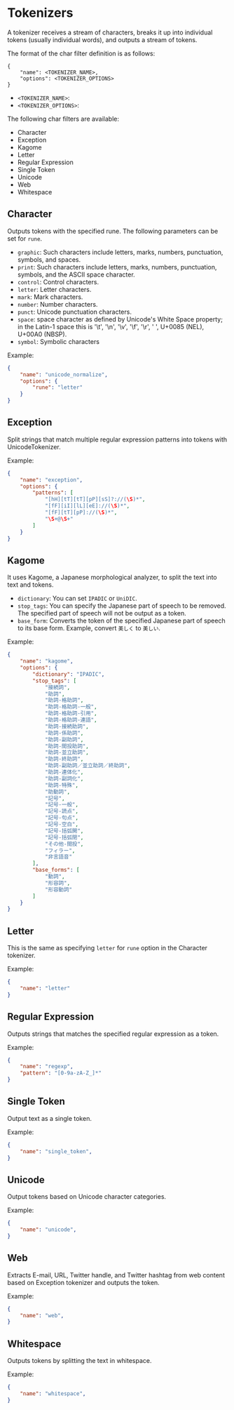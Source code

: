 # Tokenizers

A tokenizer receives a stream of characters, breaks it up into individual tokens (usually individual words), and outputs a stream of tokens.  

The format of the char filter definition is as follows:
```
{
    "name": <TOKENIZER_NAME>,
    "options": <TOKENIZER_OPTIONS>
}
```
- `<TOKENIZER_NAME>`: 
- `<TOKENIZER_OPTIONS>`: 

The following char filters are available:
- Character
- Exception
- Kagome
- Letter
- Regular Expression
- Single Token
- Unicode
- Web
- Whitespace


## Character

Outputs tokens with the specified rune. The following parameters can be set for `rune`.  
- `graphic`: Such characters include letters, marks, numbers, punctuation, symbols, and spaces.
- `print`: Such characters include letters, marks, numbers, punctuation, symbols, and the ASCII space character.
- `control`: Control characters.
- `letter`: Letter characters.
- `mark`: Mark characters.
- `number`: Number characters.
- `punct`: Unicode punctuation characters.
- `space`: space character as defined by Unicode's White Space property; in the Latin-1 space this is '\t', '\n', '\v', '\f', '\r', ' ', U+0085 (NEL), U+00A0 (NBSP).
- `symbol`: Symbolic characters

Example:
```json
{
    "name": "unicode_normalize",
    "options": {
        "rune": "letter"
    }    
}
```

## Exception

Split strings that match multiple regular expression patterns into tokens with UnicodeTokenizer.  

Example:
```json
{
    "name": "exception",
    "options": {
        "patterns": [
            "[hH][tT][tT][pP][sS]?://(\S)*",
            "[fF][iI][lL][eE]://(\S)*",
            "[fF][tT][pP]://(\S)*",
            "\S+@\S+"
        ]
    }    
}
```

## Kagome

It uses Kagome, a Japanese morphological analyzer, to split the text into text and tokens.  

- `dictionary`: You can set `IPADIC` or `UniDIC`.
- `stop_tags`: You can specify the Japanese part of speech to be removed. The specified part of speech will not be output as a token.
- `base_form`: Converts the token of the specified Japanese part of speech to its base form. Example, convert `美しく` to `美しい`.

Example:
```json
{
    "name": "kagome",
    "options": {
        "dictionary": "IPADIC",
        "stop_tags": [
            "接続詞",
            "助詞",
            "助詞-格助詞",
            "助詞-格助詞-一般",
            "助詞-格助詞-引用",
            "助詞-格助詞-連語",
            "助詞-接続助詞",
            "助詞-係助詞",
            "助詞-副助詞",
            "助詞-間投助詞",
            "助詞-並立助詞",
            "助詞-終助詞",
            "助詞-副助詞／並立助詞／終助詞",
            "助詞-連体化",
            "助詞-副詞化",
            "助詞-特殊",
            "助動詞",
            "記号",
            "記号-一般",
            "記号-読点",
            "記号-句点",
            "記号-空白",
            "記号-括弧開",
            "記号-括弧閉",
            "その他-間投",
            "フィラー",
            "非言語音"
        ],
        "base_forms": [
            "動詞",
            "形容詞",
            "形容動詞"
        ]
    }    
}
```


## Letter

This is the same as specifying `letter` for `rune` option in the Character tokenizer.  

Example:
```json
{
    "name": "letter"
}
```


## Regular Expression

Outputs strings that matches the specified regular expression as a token.  

Example:
```json
{
    "name": "regexp",
    "pattern": "[0-9a-zA-Z_]*"
}
```


## Single Token

Output text as a single token.  

Example:
```json
{
    "name": "single_token",
}
```


## Unicode

Output tokens based on Unicode character categories.  

Example:
```json
{
    "name": "unicode",
}
```


## Web

Extracts E-mail, URL, Twitter handle, and Twitter hashtag from web content based on Exception tokenizer and outputs the token.  

Example:
```json
{
    "name": "web",
}
```


## Whitespace

Outputs tokens by splitting the text in whitespace.  

Example:
```json
{
    "name": "whitespace",
}
```
